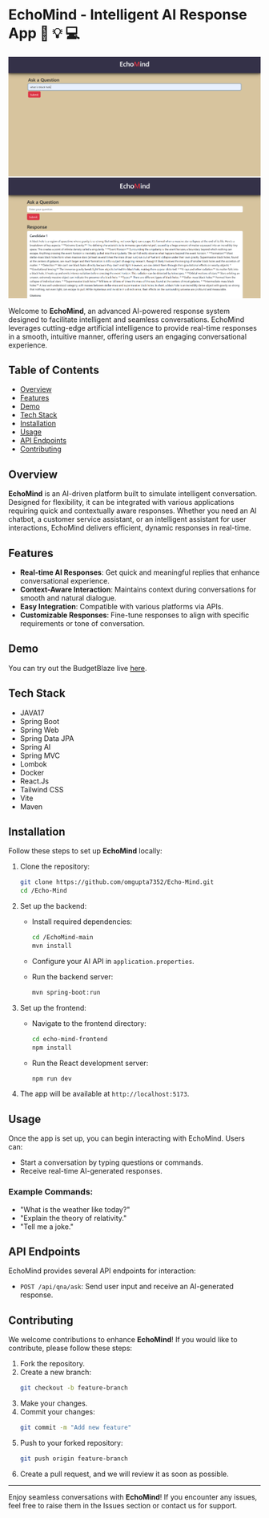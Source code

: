 # EchoMind - Intelligent AI Response App :rocket: :bulb: :computer:

![ECHOMIND](echomind1.png)
![](echomind2.png)

Welcome to **EchoMind**, an advanced AI-powered response system designed to facilitate intelligent and seamless conversations. EchoMind leverages cutting-edge artificial intelligence to provide real-time responses in a smooth, intuitive manner, offering users an engaging conversational experience.

## Table of Contents

- [Overview](#overview)
- [Features](#features)
- [Demo](#demo)
- [Tech Stack](#tech-stack)
- [Installation](#installation)
- [Usage](#usage)
- [API Endpoints](#api-endpoints)
- [Contributing](#contributing)

## Overview

**EchoMind** is an AI-driven platform built to simulate intelligent conversation. Designed for flexibility, it can be integrated with various applications requiring quick and contextually aware responses. Whether you need an AI chatbot, a customer service assistant, or an intelligent assistant for user interactions, EchoMind delivers efficient, dynamic responses in real-time.

## Features

- **Real-time AI Responses**: Get quick and meaningful replies that enhance conversational experience.
- **Context-Aware Interaction**: Maintains context during conversations for smooth and natural dialogue.
- **Easy Integration**: Compatible with various platforms via APIs.
- **Customizable Responses**: Fine-tune responses to align with specific requirements or tone of conversation.

## Demo

You can try out the BudgetBlaze live [here](https://echoomind.netlify.app/).


## Tech Stack

- JAVA17
- Spring Boot
- Spring Web
- Spring Data JPA
- Spring AI
- Spring MVC
- Lombok
- Docker
- React.Js
- Tailwind CSS
- Vite
- Maven

## Installation

Follow these steps to set up **EchoMind** locally:

1. Clone the repository:
    ```bash
    git clone https://github.com/omgupta7352/Echo-Mind.git
    cd /Echo-Mind
    ```

2. Set up the backend:
    - Install required dependencies:
        ```bash
        cd /EchoMind-main
        mvn install
        ```
    - Configure your AI API in `application.properties`.

    - Run the backend server:
        ```bash
        mvn spring-boot:run
        ```

3. Set up the frontend:
    - Navigate to the frontend directory:
        ```bash
        cd echo-mind-frontend
        npm install
        ```
    - Run the React development server:
        ```bash
        npm run dev
        ```

4. The app will be available at `http://localhost:5173`.

## Usage

Once the app is set up, you can begin interacting with EchoMind. Users can:

- Start a conversation by typing questions or commands.
- Receive real-time AI-generated responses.

### Example Commands:

- "What is the weather like today?"
- "Explain the theory of relativity."
- "Tell me a joke."

## API Endpoints

EchoMind provides several API endpoints for interaction:

- `POST /api/qna/ask`: Send user input and receive an AI-generated response.

## Contributing

We welcome contributions to enhance **EchoMind**! If you would like to contribute, please follow these steps:

1. Fork the repository.
2. Create a new branch:
    ```bash
    git checkout -b feature-branch
    ```
3. Make your changes.
4. Commit your changes:
    ```bash
    git commit -m "Add new feature"
    ```
5. Push to your forked repository:
    ```bash
    git push origin feature-branch
    ```
6. Create a pull request, and we will review it as soon as possible.


---

Enjoy seamless conversations with **EchoMind**! If you encounter any issues, feel free to raise them in the Issues section or contact us for support.
